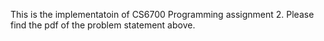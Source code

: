 This is the implementatoin of CS6700 Programming assignment 2. Please find the pdf of the problem statement above.
